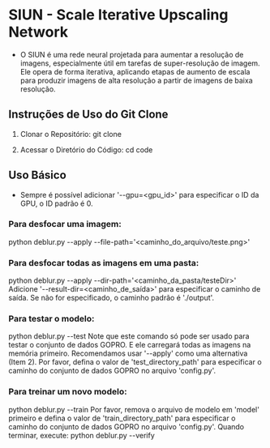 # SIUN - Scale Iterative Upscaling Network
- O SIUN é uma rede neural projetada para aumentar a resolução de imagens, especialmente útil em tarefas de super-resolução de imagem. Ele opera de forma iterativa, aplicando etapas de aumento de escala para produzir imagens de alta resolução a partir de imagens de baixa resolução.

## Instruções de Uso do Git Clone

1. Clonar o Repositório:
   git clone 

2. Acessar o Diretório do Código:
   cd code

## Uso Básico
- Sempre é possível adicionar '--gpu=<gpu_id>' para especificar o ID da GPU, o ID padrão é 0.

### Para desfocar uma imagem:
   python deblur.py --apply --file-path='<caminho_do_arquivo/teste.png>'

### Para desfocar todas as imagens em uma pasta:
   python deblur.py --apply --dir-path='<caminho_da_pasta/testeDir>'
   Adicione '--result-dir=<caminho_de_saída>' para especificar o caminho de saída. Se não for especificado, o caminho padrão é './output'.

### Para testar o modelo:
   python deblur.py --test
   Note que este comando só pode ser usado para testar o conjunto de dados GOPRO. E ele carregará todas as imagens na memória primeiro. Recomendamos usar '--apply' como uma alternativa (Item 2).
   Por favor, defina o valor de 'test_directory_path' para especificar o caminho do conjunto de dados GOPRO no arquivo 'config.py'.

### Para treinar um novo modelo:
   python deblur.py --train
   Por favor, remova o arquivo de modelo em 'model' primeiro e defina o valor de 'train_directory_path' para especificar o caminho do conjunto de dados GOPRO no arquivo 'config.py'.
   Quando terminar, execute:
   python deblur.py --verify
